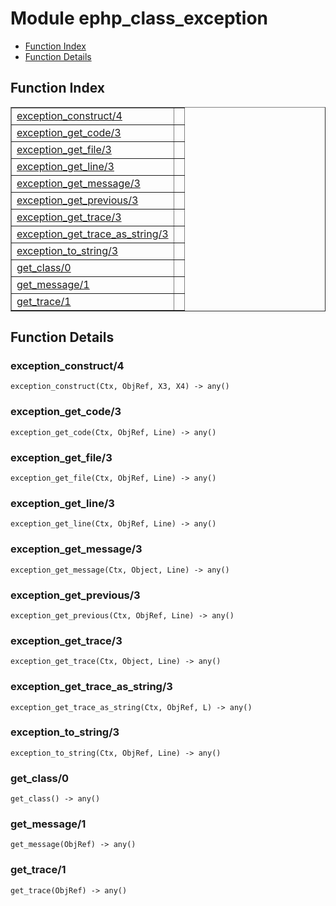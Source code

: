 

# Module ephp_class_exception #
* [Function Index](#index)
* [Function Details](#functions)

<a name="index"></a>

## Function Index ##


<table width="100%" border="1" cellspacing="0" cellpadding="2" summary="function index"><tr><td valign="top"><a href="#exception_construct-4">exception_construct/4</a></td><td></td></tr><tr><td valign="top"><a href="#exception_get_code-3">exception_get_code/3</a></td><td></td></tr><tr><td valign="top"><a href="#exception_get_file-3">exception_get_file/3</a></td><td></td></tr><tr><td valign="top"><a href="#exception_get_line-3">exception_get_line/3</a></td><td></td></tr><tr><td valign="top"><a href="#exception_get_message-3">exception_get_message/3</a></td><td></td></tr><tr><td valign="top"><a href="#exception_get_previous-3">exception_get_previous/3</a></td><td></td></tr><tr><td valign="top"><a href="#exception_get_trace-3">exception_get_trace/3</a></td><td></td></tr><tr><td valign="top"><a href="#exception_get_trace_as_string-3">exception_get_trace_as_string/3</a></td><td></td></tr><tr><td valign="top"><a href="#exception_to_string-3">exception_to_string/3</a></td><td></td></tr><tr><td valign="top"><a href="#get_class-0">get_class/0</a></td><td></td></tr><tr><td valign="top"><a href="#get_message-1">get_message/1</a></td><td></td></tr><tr><td valign="top"><a href="#get_trace-1">get_trace/1</a></td><td></td></tr></table>


<a name="functions"></a>

## Function Details ##

<a name="exception_construct-4"></a>

### exception_construct/4 ###

`exception_construct(Ctx, ObjRef, X3, X4) -> any()`

<a name="exception_get_code-3"></a>

### exception_get_code/3 ###

`exception_get_code(Ctx, ObjRef, Line) -> any()`

<a name="exception_get_file-3"></a>

### exception_get_file/3 ###

`exception_get_file(Ctx, ObjRef, Line) -> any()`

<a name="exception_get_line-3"></a>

### exception_get_line/3 ###

`exception_get_line(Ctx, ObjRef, Line) -> any()`

<a name="exception_get_message-3"></a>

### exception_get_message/3 ###

`exception_get_message(Ctx, Object, Line) -> any()`

<a name="exception_get_previous-3"></a>

### exception_get_previous/3 ###

`exception_get_previous(Ctx, ObjRef, Line) -> any()`

<a name="exception_get_trace-3"></a>

### exception_get_trace/3 ###

`exception_get_trace(Ctx, Object, Line) -> any()`

<a name="exception_get_trace_as_string-3"></a>

### exception_get_trace_as_string/3 ###

`exception_get_trace_as_string(Ctx, ObjRef, L) -> any()`

<a name="exception_to_string-3"></a>

### exception_to_string/3 ###

`exception_to_string(Ctx, ObjRef, Line) -> any()`

<a name="get_class-0"></a>

### get_class/0 ###

`get_class() -> any()`

<a name="get_message-1"></a>

### get_message/1 ###

`get_message(ObjRef) -> any()`

<a name="get_trace-1"></a>

### get_trace/1 ###

`get_trace(ObjRef) -> any()`

